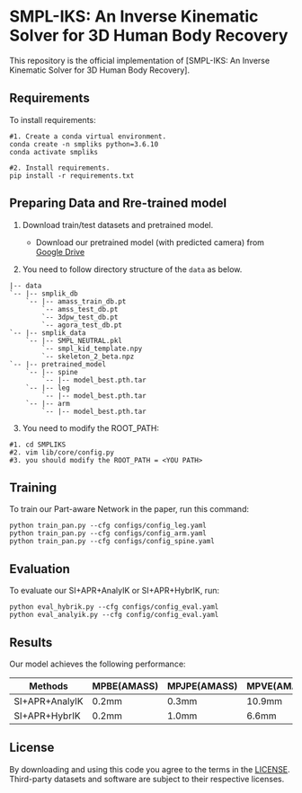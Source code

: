 # SMPL-IKS: An Inverse Kinematic Solver for 3D Human Body Recovery

This repository is the official implementation of [SMPL-IKS: An Inverse Kinematic Solver for 3D Human Body Recovery]. 

## Requirements

To install requirements:

```setup
#1. Create a conda virtual environment.
conda create -n smpliks python=3.6.10
conda activate smpliks

#2. Install requirements.
pip install -r requirements.txt
```

## Preparing Data and Rre-trained model
1. Download train/test datasets and pretrained model.
   * Download our pretrained model (with predicted camera) from [Google Drive](https://drive.google.com/drive/folders/1CthuHIw6TjvRIdkuCEoWD0C_t1z8pfHm?usp=sharing)

2. You need to follow directory structure of the `data` as below.
```
|-- data
`-- |-- smplik_db
    `-- |-- amass_train_db.pt
        `-- amss_test_db.pt
        `-- 3dpw_test_db.pt
        `-- agora_test_db.pt
`-- |-- smplik_data
    `-- |-- SMPL_NEUTRAL.pkl
        `-- smpl_kid_template.npy
        `-- skeleton_2_beta.npz
`-- |-- pretrained_model
    `-- |-- spine
        `-- |-- model_best.pth.tar
    `-- |-- leg
        `-- |-- model_best.pth.tar
    `-- |-- arm
        `-- |-- model_best.pth.tar
```
3. You need to modify the ROOT_PATH:
```setup
#1. cd SMPLIKS
#2. vim lib/core/config.py
#3. you should modify the ROOT_PATH = <YOU PATH>
```

## Training

To train our Part-aware Network in the paper, run this command:

```train
python train_pan.py --cfg configs/config_leg.yaml
python train_pan.py --cfg configs/config_arm.yaml
python train_pan.py --cfg configs/config_spine.yaml
```

## Evaluation

To evaluate our SI+APR+AnalyIK or SI+APR+HybrIK, run:

```eval
python eval_hybrik.py --cfg configs/config_eval.yaml
python eval_analyik.py --cfg config/config_eval.yaml
```

## Results

Our model achieves the following performance:

| Methods            |MPBE(AMASS)|MPJPE(AMASS)|MPVE(AMASS)|MPBE(3DPW)|MPJPE(3DPW)|MPVE(3DPW)|MPBE(AGORA)|MPJPE(AGORA)|MPVE(AGORA)|
| -------------------|-----------|------------|-----------|----------|-----------|----------|-----------|------------|-----------|
| SI+APR+AnalyIK     |   0.2mm   |     0.3mm  |    10.9mm |   0.0mm  |    0.2mm  |   14.2mm |    0.1mm  |     0.2mm  |   23.4mm  |            
| SI+APR+HybrIK      |   0.2mm   |     1.0mm  |    6.6mm  |   0.0mm  |    0.3mm  |   10.5mm |    0.1mm  |     0.7mm  |   19.2mm  |  

## License
By downloading and using this code you agree to the terms in the [LICENSE](LICENSE). Third-party datasets and software are subject to their respective licenses.

